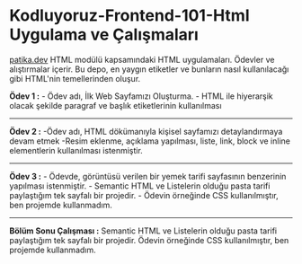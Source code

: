 # **Kodluyoruz-Frontend-101-Html Uygulama ve Çalışmaları**

[patika.dev](https://app.patika.dev/moduller/html) HTML modülü kapsamındaki HTML uygulamaları. Ödevler ve alıştırmalar içerir.
Bu depo, en yaygın etiketler ve bunların nasıl kullanılacağı gibi HTML'nin temellerinden oluşur.

**Ödev 1 :**
    - Ödev adı, İlk Web Sayfamızı Oluşturma.
    - HTML ile hiyerarşik olacak şekilde paragraf ve başlık etiketlerinin kullanılması

---

**Ödev 2 :**
     -Ödev adı, HTML dökümanıyla kişisel sayfamızı detaylandırmaya devam etmek
     -Resim eklenme, açıklama yapılması, liste, link, block ve inline elementlerin kullanılması istenmiştir.
     
---

**Ödev 3 :**
    - Ödevde, görüntüsü verilen bir yemek tarifi sayfasının benzerinin yapılması istenmiştir. 
    - Semantic HTML ve Listelerin olduğu pasta tarifi paylaştığım tek sayfalı bir projedir. 
    - Ödevin örneğinde CSS kullanılmıştır, ben projemde kullanmadım.

---

**Bölüm Sonu Çalışması :**  Semantic HTML ve Listelerin olduğu pasta tarifi paylaştığım tek sayfalı bir projedir. 
Ödevin örneğinde CSS kullanılmıştır, ben projemde kullanmadım.

